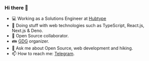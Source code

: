 ### Hi there 👋
- 💻 Working as a Solutions Engineer at [Hubtype](https://www.hubtype.com/)
- 🌱 Doing stuff with web technologies such as TypeScript, React.js, Next.js & Deno.
- 👯 Open Source collaborator.
- 👪 [GDG](https://developers.google.com/community/gdg) organizer.
- 💬 Ask me about Open Source, web development and hiking.
- 📫 How to reach me: [Telegram](https://t.me/manuelalferez).
